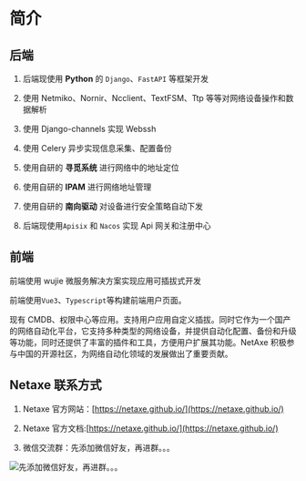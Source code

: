 # 简介

## 后端

1. 后端现使用 **Python** 的 `Django`、`FastAPI` 等框架开发

2. 使用 Netmiko、Nornir、Ncclient、TextFSM、Ttp 等等对网络设备操作和数据解析

3. 使用 Django-channels 实现 Webssh

4. 使用 Celery 异步实现信息采集、配置备份

5. 使用自研的 **寻觅系统** 进行网络中的地址定位

6. 使用自研的 **IPAM** 进行网络地址管理

7. 使用自研的 **南向驱动** 对设备进行安全策略自动下发

8. 后端现使用`Apisix` 和 `Nacos` 实现 Api 网关和注册中心

## 前端

前端使用 wujie 微服务解决方案实现应用可插拔式开发

前端使用`Vue3`、`Typescript`等构建前端用户页面。

现有 CMDB、权限中心等应用。支持用户应用自定义插拔。同时它作为一个国产的网络自动化平台，它支持多种类型的网络设备，并提供自动化配置、备份和升级等功能，同时还提供了丰富的插件和工具，方便用户扩展其功能。NetAxe 积极参与中国的开源社区，为网络自动化领域的发展做出了重要贡献。

## Netaxe 联系方式

1. Netaxe 官方网站：[https://netaxe.github.io/](https://netaxe.github.io/)
<!-- [http://www.netaxe.cn](http://www.netaxe.cn) -->

2. Netaxe 官方文档:[https://netaxe.github.io/](https://netaxe.github.io/)
<!-- [http://docs.netaxt.cn](http://docs.netaxe.cn) -->

3. 微信交流群：先添加微信好友，再进群。。。

![先添加微信好友，再进群。。。](https://cdn.staticaly.com/gh/xuehaoweng/netaxe-image@master/%E5%BE%AE%E4%BF%A1%E5%9B%BE%E7%89%87_20230106172200.240x6tqonx9c.webp)
